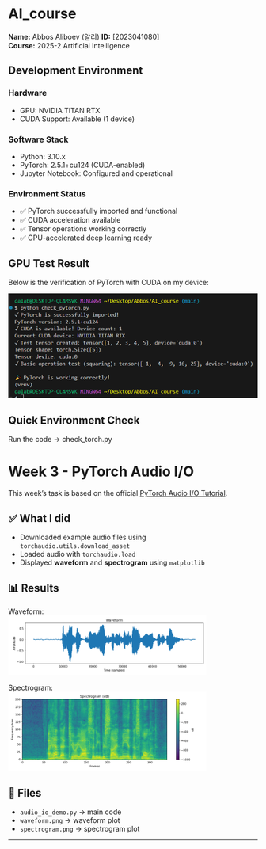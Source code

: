 # AI_course

**Name:** Abbos Aliboev  (알리)
**ID:** [2023041080]  
**Course:** 2025-2 Artificial Intelligence  

## Development Environment

### Hardware
- GPU: NVIDIA TITAN RTX
- CUDA Support: Available (1 device)

### Software Stack
- Python: 3.10.x
- PyTorch: 2.5.1+cu124 (CUDA-enabled)
- Jupyter Notebook: Configured and operational

### Environment Status
- ✅ PyTorch successfully imported and functional
- ✅ CUDA acceleration available
- ✅ Tensor operations working correctly
- ✅ GPU-accelerated deep learning ready

## GPU Test Result

Below is the verification of PyTorch with CUDA on my device:

![PyTorch CUDA Check](images/pytorch_result.png)


## Quick Environment Check
Run the code -> check_torch.py

# Week 3 - PyTorch Audio I/O

This week’s task is based on the official [PyTorch Audio I/O Tutorial](https://docs.pytorch.org/audio/stable/tutorials/audio_io_tutorial.html).

## ✅ What I did
- Downloaded example audio files using `torchaudio.utils.download_asset`
- Loaded audio with `torchaudio.load`
- Displayed **waveform** and **spectrogram** using `matplotlib`

## 📊 Results
Waveform:  
<img src="./waveform.png" alt="waveform" width="400"/>

Spectrogram:  
<img src="./spectrogram.png" alt="spectrogram" width="400"/>

## 📂 Files
- `audio_io_demo.py` → main code
- `waveform.png` → waveform plot
- `spectrogram.png` → spectrogram plot

---

